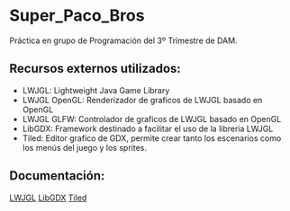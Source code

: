 # Super_Paco_Bros
Práctica en grupo de Programación del 3º Trimestre de DAM.

## Recursos externos utilizados:
- LWJGL: Lightweight Java Game Library
- LWJGL OpenGL: Renderizador de graficos de LWJGL basado en OpenGL
- LWJGL GLFW: Controlador de graficos de LWJGL basado en OpenGL
- LibGDX: Framework destinado a facilitar el uso de la libreria LWJGL
- Tiled: Editor grafico de GDX, permite crear tanto los escenarios como los menús del juego y los sprites.

## Documentación:
[LWJGL](https://javadoc.lwjgl.org)
[LibGDX](https://libgdx.badlogicgames.com/ci/nightlies/docs/api/)
[Tiled](https://doc.mapeditor.org/en/stable/)